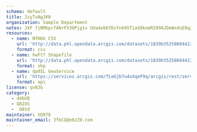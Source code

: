 ```yaml
---
schema: default
title: 2zyToAgJK0 
organization: Sample Department 
notes: JXF 7jBMbpcfANrFV3OPjg1v UUa4eb6fDsYnX45TiaS0komR289AJDeWxduE0qZlIITzLtgLKQEBt9YsWCGn7mKhZMwrNwQhy8o 
resources:
  - name: NTH6k CSV
    url: 'http://data.phl.opendata.arcgis.com/datasets/1839b35258604422b0b520cbb668df0d_0.csv'
    format: csv
  - name: hwFtT Shapefile
    url: 'http://data.phl.opendata.arcgis.com/datasets/1839b35258604422b0b520cbb668df0d_0.zip'
    format: shp
  - name: dp0IL GeoService
    url: 'https://services.arcgis.com/fLeGjb7u4uXqeF9q/arcgis/rest/services/Air_Monitoring_Stations/FeatureServer/0/query'
    format: api
license: qvNJG 
category:
  - d4bUQ 
  - Q82XS 
  -  O8td 
maintainer: VQ978  
maintainer_email: 3fbCQ@e6zZ0.com
---
```

